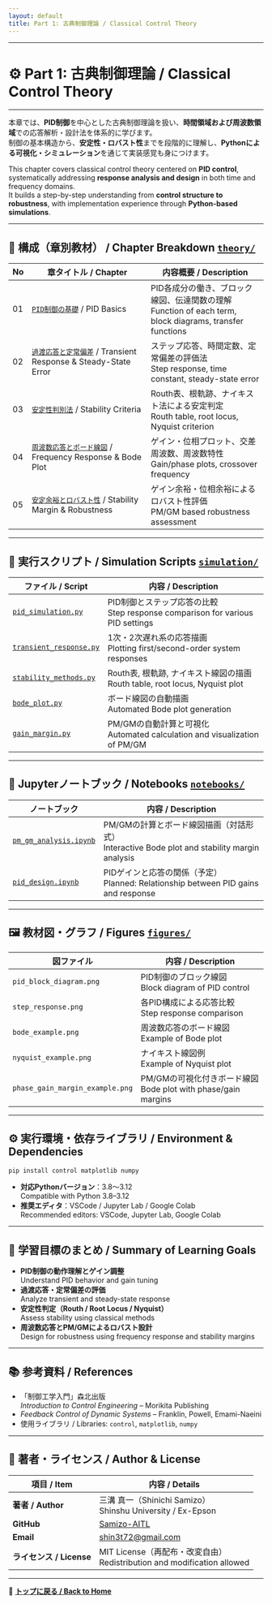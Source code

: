 ```yaml
---
layout: default
title: Part 1: 古典制御理論 / Classical Control Theory 
---
```


---

# ⚙️ Part 1: 古典制御理論 / Classical Control Theory

---

本章では、**PID制御**を中心とした古典制御理論を扱い、**時間領域および周波数領域**での応答解析・設計法を体系的に学びます。  
制御の基本構造から、**安定性・ロバスト性**までを段階的に理解し、**Pythonによる可視化・シミュレーション**を通じて実装感覚も身につけます。

This chapter covers classical control theory centered on **PID control**, systematically addressing **response analysis and design** in both time and frequency domains.  
It builds a step-by-step understanding from **control structure to robustness**, with implementation experience through **Python-based simulations**.

---

## 🧭 **構成（章別教材） / Chapter Breakdown** [`theory/`](theory/)

| No | **章タイトル / Chapter** | **内容概要 / Description** |
|----|---------------------------|-----------------------------|
| 01 | [`PID制御の基礎`](theory/01_pid_control.md) / PID Basics | PID各成分の働き、ブロック線図、伝達関数の理解<br>Function of each term, block diagrams, transfer functions |
| 02 | [`過渡応答と定常偏差`](theory/02_transient_response.md) / Transient Response & Steady-State Error | ステップ応答、時間定数、定常偏差の評価法<br>Step response, time constant, steady-state error |
| 03 | [`安定性判別法`](theory/03_stability_methods.md) / Stability Criteria | Routh表、根軌跡、ナイキスト法による安定判定<br>Routh table, root locus, Nyquist criterion |
| 04 | [`周波数応答とボード線図`](theory/04_freq_analysis.md) / Frequency Response & Bode Plot | ゲイン・位相プロット、交差周波数、周波数特性<br>Gain/phase plots, crossover frequency |
| 05 | [`安定余裕とロバスト性`](theory/05_gain_margin.md) / Stability Margin & Robustness | ゲイン余裕・位相余裕によるロバスト性評価<br>PM/GM based robustness assessment |

---

## 🧪 **実行スクリプト / Simulation Scripts** [`simulation/`](simulation/)

| **ファイル / Script** | **内容 / Description** |
|------------------------|-------------------------|
| [`pid_simulation.py`](simulation/pid_simulation.py) | PID制御とステップ応答の比較<br>Step response comparison for various PID settings |
| [`transient_response.py`](simulation/transient_response.py) | 1次・2次遅れ系の応答描画<br>Plotting first/second-order system responses |
| [`stability_methods.py`](simulation/stability_methods.py) | Routh表, 根軌跡, ナイキスト線図の描画<br>Routh table, root locus, Nyquist plot |
| [`bode_plot.py`](simulation/bode_plot.py) | ボード線図の自動描画<br>Automated Bode plot generation |
| [`gain_margin.py`](simulation/gain_margin.py) | PM/GMの自動計算と可視化<br>Automated calculation and visualization of PM/GM |

---

## 📓 **Jupyterノートブック / Notebooks** [`notebooks/`](notebooks/)

| **ノートブック** | **内容 / Description** |
|------------------|-------------------------|
| [`pm_gm_analysis.ipynb`](notebooks/pm_gm_analysis.ipynb) | PM/GMの計算とボード線図描画（対話形式）<br>Interactive Bode plot and stability margin analysis |
| [`pid_design.ipynb`](notebooks/pid_design.ipynb) | PIDゲインと応答の関係（予定）<br>Planned: Relationship between PID gains and response |

---

## 🖼️ **教材図・グラフ / Figures** [`figures/`](figures/)

| **図ファイル** | **内容 / Description** |
|----------------|-------------------------|
| `pid_block_diagram.png` | PID制御のブロック線図<br>Block diagram of PID control |
| `step_response.png` | 各PID構成による応答比較<br>Step response comparison |
| `bode_example.png` | 周波数応答のボード線図<br>Example of Bode plot |
| `nyquist_example.png` | ナイキスト線図例<br>Example of Nyquist plot |
| `phase_gain_margin_example.png` | PM/GMの可視化付きボード線図<br>Bode plot with phase/gain margins |

---

## ⚙️ **実行環境・依存ライブラリ / Environment & Dependencies**

```bash
pip install control matplotlib numpy
```

- **対応Pythonバージョン**：3.8〜3.12  
  Compatible with Python 3.8–3.12  
- **推奨エディタ**：VSCode / Jupyter Lab / Google Colab  
  Recommended editors: VSCode, Jupyter Lab, Google Colab

---

## 🧠 **学習目標のまとめ / Summary of Learning Goals**

- **PID制御の動作理解とゲイン調整**  
  Understand PID behavior and gain tuning  
- **過渡応答・定常偏差の評価**  
  Analyze transient and steady-state response  
- **安定性判定（Routh / Root Locus / Nyquist）**  
  Assess stability using classical methods  
- **周波数応答とPM/GMによるロバスト設計**  
  Design for robustness using frequency response and stability margins

---

## 📚 **参考資料 / References**

- 「制御工学入門」森北出版  
  *Introduction to Control Engineering* – Morikita Publishing  
- *Feedback Control of Dynamic Systems* – Franklin, Powell, Emami-Naeini  
- 使用ライブラリ / Libraries: `control`, `matplotlib`, `numpy`

---

## 👤 **著者・ライセンス / Author & License**

| **項目 / Item** | **内容 / Details** |
|-----------------|--------------------|
| **著者 / Author** | 三溝 真一（Shinichi Samizo）<br>Shinshu University / Ex-Epson |
| **GitHub** | [Samizo-AITL](https://github.com/Samizo-AITL) |
| **Email** | [shin3t72@gmail.com](mailto:shin3t72@gmail.com) |
| **ライセンス / License** | MIT License（再配布・改変自由）<br>Redistribution and modification allowed |

---

📎 **[トップに戻る / Back to Home](../README.md)**
